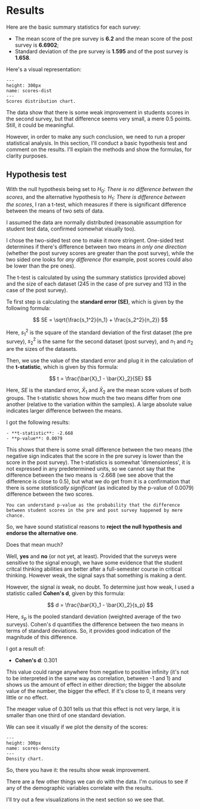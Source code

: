 # Results

Here are the basic summary statistics for each survey:

- The mean score of the pre survey is **6.2** and the mean score of the post survey is **6.6902**;
- Standard deviation of the pre survey is **1.595** and of the post survey is **1.658**.

Here's a visual representation:

```{figure} ../Files/Charts/scores_dist.png
---
height: 300px
name: scores-dist
---
Scores distribution chart.
```

The data show that there is some weak improvement in students scores in the second survey, but that difference seems very small, a mere 0.5 points. Still, it could be meaningful.

However, in order to make any such conclusion, we need to run a proper statistical analysis. In this section, I'll conduct a basic hypothesis test and comment on the results. I'll explain the methods and show the formulas, for clarity purposes.

## Hypothesis test

With the null hypothesis being set to $H_0$: *There is no difference between the scores*, and the alternative hypothesis to $H_1$: *There is difference between the scores*, I ran a t-test, which measures if there is significant difference between the means of two sets of data. 

I assumed the data are normally distributed (reasonable assumption for student test data, confirmed somewhat visually too).

I chose the two-sided test one to make it more stringent. One-sided test determines if there's difference between two means *in only one direction* (whether the post survey scores are greater than the post survey), while the two sided one looks for *any difference* (for example, post scores could also be lower than the pre ones).

The t-test is calculated by using the summary statistics (provided above) and the size of each dataset (245 in the case of pre survey and 113 in the case of the post survey).

Te first step is calculating the **standard error (SE)**, which is given by the following formula:

$$ SE = \sqrt{\frac{s_1^2}{n_1} + \frac{s_2^2}{n_2}} $$

Here, $s_1^2$ is the square of the standard deviation of the first dataset (the pre survey), $s_2^2$ is the same for the second dataset (post survey), and $n_1$ and $n_2$ are the sizes of the datasets.

Then, we use the value of the standard error and plug it in the calculation of the **t-statistic**, which is given by this formula:

$$ t = \frac{\bar{X}_1 - \bar{X}_2}{SE} $$

Here, $SE$ is the standard error, $\bar{X}_1$ and $\bar{X}_2$ are the mean score values of both groups. The t-statistic shows how much the two means differ from one another (relative to the variation within the samples). A large absolute value indicates larger difference between the means.  

I got the following results: 

```{card}
- **t-statistic**: -2.668
- **p-value**: 0.0079
```

This shows that there is some small difference between the two means (the negative sign indicates that the score in the pre survey is lower than the score in the post survey). The t-statistics is somewhat 'dimensionless', it is not expressed in any predetermined units, so we cannot say that the difference between the two means is -2.668 (we see above that the difference is close to 0.5), but what we do get from it is a confirmation that there is some *statistically significant* (as indicated by the p-value of 0.0079) difference between the two scores.

```{card}
You can understand p-value as the probability that the difference between student scores in the pre and post survey happened by mere chance.
```

So, we have sound statistical reasons to **reject the null hypothesis and endorse the alternative one**.

Does that mean much?

Well, **yes** and **no** (or not yet, at least). Provided that the surveys were sensitive to the signal enough, we have some evidence that the student critcal thinking abilities are better after a full-semester course in critical thinking. However weak, the signal says that something is making a dent.

However, the signal *is* weak, no doubt. To determine just how weak, I used a statistic called **Cohen's d**, given by this formula:

$$ d = \frac{\bar{X}_1 - \bar{X}_2}{s_p} $$

Here, ${s_p}$ is the pooled standard deviation (weighted average of the two surveys). Cohen's d quantifies the difference between the two means in terms of standard deviations. So, it provides good indication of the magnitude of this difference.

I got a result of:

- **Cohen's d**: 0.301

This value could range anywhere from negative to positive infinity (it's not to be interpreted in the same way as correlation, between -1 and 1) and shows us the amount of effect in either direction; the bigger the absolute value of the number, the bigger the effect. If it's close to 0, it means very little or no effect. 

The meager value of 0.301 tells us that this effect is not very large, it is smaller than one third of one standard deviation.

We can see it visually if we plot the density of the scores:

```{figure} ../Files/Charts/scores_dens.png
---
height: 300px
name: scores-density
---
Density chart.
```

So, there you have it: the results show weak improvement. 

There are a few other things we can do with the data. I'm curious to see if any of the demographic variables correlate with the results. 

I'll try out a few visualizations in the next section so we see that.

